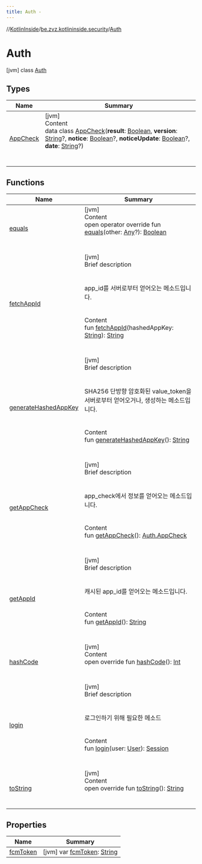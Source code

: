 ```yaml
---
title: Auth -
---
```

//[KotlinInside](../../index.md)/[be.zvz.kotlininside.security](../index.md)/[Auth](index.md)



# Auth  
 [jvm] class [Auth](index.md)   


## Types  
  
|  Name|  Summary| 
|---|---|
| [AppCheck](-app-check/index.md)| [jvm]  <br>Content  <br>data class [AppCheck](-app-check/index.md)(**result**: [Boolean](https://kotlinlang.org/api/latest/jvm/stdlib/kotlin/-boolean/index.html), **version**: [String](https://kotlinlang.org/api/latest/jvm/stdlib/kotlin/-string/index.html)?, **notice**: [Boolean](https://kotlinlang.org/api/latest/jvm/stdlib/kotlin/-boolean/index.html)?, **noticeUpdate**: [Boolean](https://kotlinlang.org/api/latest/jvm/stdlib/kotlin/-boolean/index.html)?, **date**: [String](https://kotlinlang.org/api/latest/jvm/stdlib/kotlin/-string/index.html)?)  <br><br><br>


## Functions  
  
|  Name|  Summary| 
|---|---|
| [equals](https://kotlinlang.org/api/latest/jvm/stdlib/kotlin/-any/equals.html)| [jvm]  <br>Content  <br>open operator override fun [equals](https://kotlinlang.org/api/latest/jvm/stdlib/kotlin/-any/equals.html)(other: [Any](https://kotlinlang.org/api/latest/jvm/stdlib/kotlin/-any/index.html)?): [Boolean](https://kotlinlang.org/api/latest/jvm/stdlib/kotlin/-boolean/index.html)  <br><br><br>
| [fetchAppId](fetch-app-id.md)| [jvm]  <br>Brief description  <br><br><br>app_id를 서버로부터 얻어오는 메소드입니다.<br><br>  <br>Content  <br>fun [fetchAppId](fetch-app-id.md)(hashedAppKey: [String](https://kotlinlang.org/api/latest/jvm/stdlib/kotlin/-string/index.html)): [String](https://kotlinlang.org/api/latest/jvm/stdlib/kotlin/-string/index.html)  <br><br><br>
| [generateHashedAppKey](generate-hashed-app-key.md)| [jvm]  <br>Brief description  <br><br><br>SHA256 단방향 암호화된 value_token을 서버로부터 얻어오거나, 생성하는 메소드입니다.<br><br>  <br>Content  <br>fun [generateHashedAppKey](generate-hashed-app-key.md)(): [String](https://kotlinlang.org/api/latest/jvm/stdlib/kotlin/-string/index.html)  <br><br><br>
| [getAppCheck](get-app-check.md)| [jvm]  <br>Brief description  <br><br><br>app_check에서 정보를 얻어오는 메소드입니다.<br><br>  <br>Content  <br>fun [getAppCheck](get-app-check.md)(): [Auth.AppCheck](-app-check/index.md)  <br><br><br>
| [getAppId](get-app-id.md)| [jvm]  <br>Brief description  <br><br><br>캐시된 app_id를 얻어오는 메소드입니다.<br><br>  <br>Content  <br>fun [getAppId](get-app-id.md)(): [String](https://kotlinlang.org/api/latest/jvm/stdlib/kotlin/-string/index.html)  <br><br><br>
| [hashCode](https://kotlinlang.org/api/latest/jvm/stdlib/kotlin/-any/hash-code.html)| [jvm]  <br>Content  <br>open override fun [hashCode](https://kotlinlang.org/api/latest/jvm/stdlib/kotlin/-any/hash-code.html)(): [Int](https://kotlinlang.org/api/latest/jvm/stdlib/kotlin/-int/index.html)  <br><br><br>
| [login](login.md)| [jvm]  <br>Brief description  <br><br><br>로그인하기 위해 필요한 메소드<br><br>  <br>Content  <br>fun [login](login.md)(user: [User](../../be.zvz.kotlininside.session.user/-user/index.md)): [Session](../../be.zvz.kotlininside.session/-session/index.md)  <br><br><br>
| [toString](https://kotlinlang.org/api/latest/jvm/stdlib/kotlin/-any/to-string.html)| [jvm]  <br>Content  <br>open override fun [toString](https://kotlinlang.org/api/latest/jvm/stdlib/kotlin/-any/to-string.html)(): [String](https://kotlinlang.org/api/latest/jvm/stdlib/kotlin/-string/index.html)  <br><br><br>


## Properties  
  
|  Name|  Summary| 
|---|---|
| [fcmToken](index.md#be.zvz.kotlininside.security/Auth/fcmToken/#/PointingToDeclaration/)|  [jvm] var [fcmToken](index.md#be.zvz.kotlininside.security/Auth/fcmToken/#/PointingToDeclaration/): [String](https://kotlinlang.org/api/latest/jvm/stdlib/kotlin/-string/index.html)   <br>

